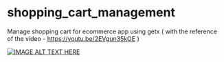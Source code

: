 # shopping_cart_management
Manage shopping cart for ecommerce app using getx ( with the reference of the video - https://youtu.be/2EVgun35kOE )

[![IMAGE ALT TEXT HERE](https://img.youtube.com/vi/2EVgun35kOE/0.jpg)](https://youtu.be/2EVgun35kOE)
